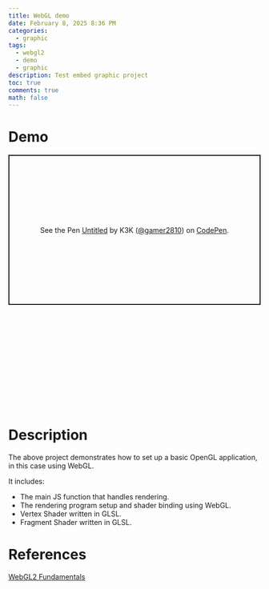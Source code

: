 ```yaml
---
title: WebGL demo
date: February 8, 2025 8:36 PM
categories:
  - graphic
tags:
  - webgl2
  - demo
  - graphic
description: Test embed graphic project
toc: true
comments: true
math: false
---
```


# Demo
<div style="left: 0; width: 100%; position:relative; aspect-ratio: 1/1;">
<p class="codepen" data-height="300" data-default-tab="result" data-slug-hash="LEYPGeK" data-pen-title="Untitled" data-user="gamer2810" style="height: 300px; box-sizing: border-box; display: flex; align-items: center; justify-content: center; border: 2px solid; margin: 1em 0; padding: 1em;">
  <span>See the Pen <a href="https://codepen.io/gamer2810/pen/LEYPGeK">
  Untitled</a> by K3K (<a href="https://codepen.io/gamer2810">@gamer2810</a>)
  on <a href="https://codepen.io">CodePen</a>.</span>
</p>
<script async src="https://public.codepenassets.com/embed/index.js"></script>
</div>

# Description
The above project demonstrates how to set up a basic OpenGL application, in this case using WebGL.

It includes:
- The main JS function that handles rendering.
- The rendering program setup and shader binding using WebGL.
- Vertex Shader written in GLSL.
- Fragment Shader written in GLSL.

# References
[WebGL2 Fundamentals](https://webgl2fundamentals.org/webgl/lessons/webgl-fundamentals.html)
